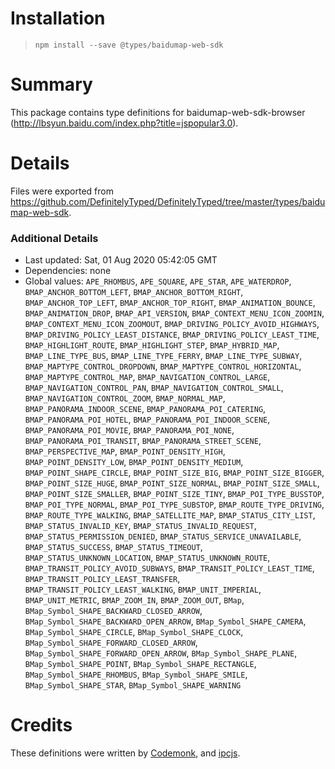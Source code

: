 # Installation
> `npm install --save @types/baidumap-web-sdk`

# Summary
This package contains type definitions for baidumap-web-sdk-browser (http://lbsyun.baidu.com/index.php?title=jspopular3.0).

# Details
Files were exported from https://github.com/DefinitelyTyped/DefinitelyTyped/tree/master/types/baidumap-web-sdk.

### Additional Details
 * Last updated: Sat, 01 Aug 2020 05:42:05 GMT
 * Dependencies: none
 * Global values: `APE_RHOMBUS`, `APE_SQUARE`, `APE_STAR`, `APE_WATERDROP`, `BMAP_ANCHOR_BOTTOM_LEFT`, `BMAP_ANCHOR_BOTTOM_RIGHT`, `BMAP_ANCHOR_TOP_LEFT`, `BMAP_ANCHOR_TOP_RIGHT`, `BMAP_ANIMATION_BOUNCE`, `BMAP_ANIMATION_DROP`, `BMAP_API_VERSION`, `BMAP_CONTEXT_MENU_ICON_ZOOMIN`, `BMAP_CONTEXT_MENU_ICON_ZOOMOUT`, `BMAP_DRIVING_POLICY_AVOID_HIGHWAYS`, `BMAP_DRIVING_POLICY_LEAST_DISTANCE`, `BMAP_DRIVING_POLICY_LEAST_TIME`, `BMAP_HIGHLIGHT_ROUTE`, `BMAP_HIGHLIGHT_STEP`, `BMAP_HYBRID_MAP`, `BMAP_LINE_TYPE_BUS`, `BMAP_LINE_TYPE_FERRY`, `BMAP_LINE_TYPE_SUBWAY`, `BMAP_MAPTYPE_CONTROL_DROPDOWN`, `BMAP_MAPTYPE_CONTROL_HORIZONTAL`, `BMAP_MAPTYPE_CONTROL_MAP`, `BMAP_NAVIGATION_CONTROL_LARGE`, `BMAP_NAVIGATION_CONTROL_PAN`, `BMAP_NAVIGATION_CONTROL_SMALL`, `BMAP_NAVIGATION_CONTROL_ZOOM`, `BMAP_NORMAL_MAP`, `BMAP_PANORAMA_INDOOR_SCENE`, `BMAP_PANORAMA_POI_CATERING`, `BMAP_PANORAMA_POI_HOTEL`, `BMAP_PANORAMA_POI_INDOOR_SCENE`, `BMAP_PANORAMA_POI_MOVIE`, `BMAP_PANORAMA_POI_NONE`, `BMAP_PANORAMA_POI_TRANSIT`, `BMAP_PANORAMA_STREET_SCENE`, `BMAP_PERSPECTIVE_MAP`, `BMAP_POINT_DENSITY_HIGH`, `BMAP_POINT_DENSITY_LOW`, `BMAP_POINT_DENSITY_MEDIUM`, `BMAP_POINT_SHAPE_CIRCLE`, `BMAP_POINT_SIZE_BIG`, `BMAP_POINT_SIZE_BIGGER`, `BMAP_POINT_SIZE_HUGE`, `BMAP_POINT_SIZE_NORMAL`, `BMAP_POINT_SIZE_SMALL`, `BMAP_POINT_SIZE_SMALLER`, `BMAP_POINT_SIZE_TINY`, `BMAP_POI_TYPE_BUSSTOP`, `BMAP_POI_TYPE_NORMAL`, `BMAP_POI_TYPE_SUBSTOP`, `BMAP_ROUTE_TYPE_DRIVING`, `BMAP_ROUTE_TYPE_WALKING`, `BMAP_SATELLITE_MAP`, `BMAP_STATUS_CITY_LIST`, `BMAP_STATUS_INVALID_KEY`, `BMAP_STATUS_INVALID_REQUEST`, `BMAP_STATUS_PERMISSION_DENIED`, `BMAP_STATUS_SERVICE_UNAVAILABLE`, `BMAP_STATUS_SUCCESS`, `BMAP_STATUS_TIMEOUT`, `BMAP_STATUS_UNKNOWN_LOCATION`, `BMAP_STATUS_UNKNOWN_ROUTE`, `BMAP_TRANSIT_POLICY_AVOID_SUBWAYS`, `BMAP_TRANSIT_POLICY_LEAST_TIME`, `BMAP_TRANSIT_POLICY_LEAST_TRANSFER`, `BMAP_TRANSIT_POLICY_LEAST_WALKING`, `BMAP_UNIT_IMPERIAL`, `BMAP_UNIT_METRIC`, `BMAP_ZOOM_IN`, `BMAP_ZOOM_OUT`, `BMap`, `BMap_Symbol_SHAPE_BACKWARD_CLOSED_ARROW`, `BMap_Symbol_SHAPE_BACKWARD_OPEN_ARROW`, `BMap_Symbol_SHAPE_CAMERA`, `BMap_Symbol_SHAPE_CIRCLE`, `BMap_Symbol_SHAPE_CLOCK`, `BMap_Symbol_SHAPE_FORWARD_CLOSED_ARROW`, `BMap_Symbol_SHAPE_FORWARD_OPEN_ARROW`, `BMap_Symbol_SHAPE_PLANE`, `BMap_Symbol_SHAPE_POINT`, `BMap_Symbol_SHAPE_RECTANGLE`, `BMap_Symbol_SHAPE_RHOMBUS`, `BMap_Symbol_SHAPE_SMILE`, `BMap_Symbol_SHAPE_STAR`, `BMap_Symbol_SHAPE_WARNING`

# Credits
These definitions were written by [Codemonk](http://www.youxianxueche.com/), and [ipcjs](https://github.com/ipcjs).
